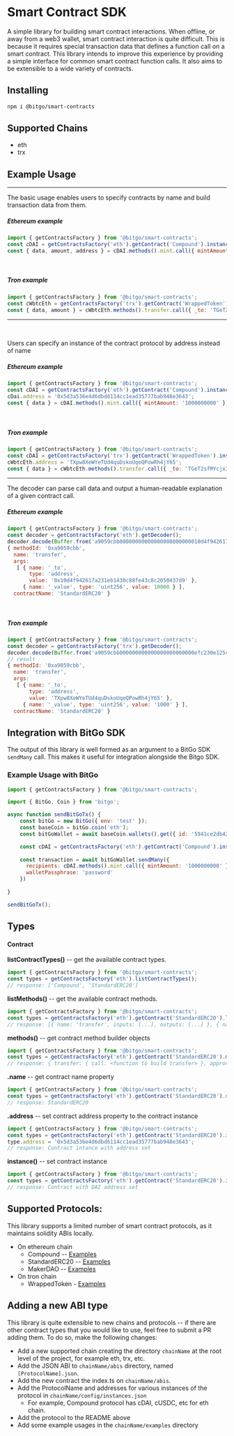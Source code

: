 # Smart Contract SDK

A simple library for building smart contract interactions. When offline, or away from a web3 wallet, smart 
contract interaction is quite difficult. This is because it requires special transaction data that defines 
a function call on a smart contract. This library intends to improve this experience by providing a simple interface
for common smart contract function calls. It also aims to be extensible to a wide variety of contracts.

## Installing

```bash
npm i @bitgo/smart-contracts
```

## Supported Chains

* eth
* trx


## Example Usage

***
The basic usage enables users to specify contracts by name and build transaction data from them.
<br />

##### Ethereum example
```js
import { getContractsFactory } from '@bitgo/smart-contracts';
const cDAI = getContractsFactory('eth').getContract('Compound').instance('cDAI');
const { data, amount, address } = cDAI.methods().mint.call({ mintAmount: '1000000000' });
```

<br />

##### Tron example
```js
import { getContractsFactory } from '@bitgo/smart-contracts';
const cWbtcEth = getContractsFactory('trx').getContract('WrappedToken').instance('WBTC');
const { data, amount } = cWbtcEth.methods().transfer.call({ _to: 'TGeT2sfMYcjx3ra2HhQUvMyBcVhjBc1Lbk', _value: '100' });
```
***
<br />

Users can specify an instance of the contract protocol by address instead of name
##### Ethereum example
```js
import { getContractsFactory } from '@bitgo/smart-contracts';
const cDAI = getContractsFactory('eth').getContract('Compound').instance()
cDai.address = '0x5d3a536e4d6dbd6114cc1ead35777bab948e3643';
const { data } = cDAI.methods().mint.call({ mintAmount: '1000000000' });
```
<br />

##### Tron example
```js
import { getContractsFactory } from '@bitgo/smart-contracts';
const cDAI = getContractsFactory('trx').getContract('WrappedToken').instance()
cWbtcEth.address = 'TXpw8XeWYeTUd4quDskoUqeQPowRh4jY65';
const { data } = cWbtcEth.methods().transfer.call({ _to: 'TGeT2sfMYcjx3ra2HhQUvMyBcVhjBc1Lbk', _value: '100' };
```

***
The decoder can parse call data and output a human-readable explanation of a given contract call.
<br />

##### Ethereum example
```js
import { getContractsFactory } from '@bitgo/smart-contracts';
const decoder = getContractsFactory('eth').getDecoder();
decoder.decode(Buffer.from('a9059cbb00000000000000000000000010d4f942617a231eb1430c88fe43c8c2050437d90000000000000000000000000000000000000000000000000000000000002710', 'hex'));
{ methodId: '0xa9059cbb',
  name: 'transfer',
  args:
   [ { name: '_to',
       type: 'address',
       value: '0x10d4f942617a231eb1430c88fe43c8c2050437d9' },
     { name: '_value', type: 'uint256', value: 10000 } ],
  contractName: 'StandardERC20' }
```
<br />

##### Tron example
```js
import { getContractsFactory } from '@bitgo/smart-contracts';
const decoder = getContractsFactory('trx').getDecoder();
decoder.decode(Buffer.from('a9059cbb000000000000000000000000efc230e125c24de35f6290afcafa28d50b43653600000000000000000000000000000000000000000000000000000000000003e8', 'hex'));
// result
{ methodId: '0xa9059cbb',
  name: 'transfer',
  args:
   [ { name: '_to',
       type: 'address',
       value: 'TXpw8XeWYeTUd4quDskoUqeQPowRh4jY65' },
     { name: '_value', type: 'uint256', value: '1000' } ],
  contractName: 'StandardERC20' }
```


## Integration with BitGo SDK

The output of this library is well formed as an argument to a BitGo SDK `sendMany` call. This makes it useful for 
integration alongside the Bitgo SDK.

### Example Usage with BitGo

```js
import { getContractsFactory } from '@bitgo/smart-contracts';

import { BitGo, Coin } from 'bitgo';

async function sendBitGoTx() {
    const bitGo = new BitGo({ env: 'test' });
    const baseCoin = bitGo.coin('eth');
    const bitGoWallet = await baseCoin.wallets().get({ id: '5941ce2db42fcbc70717e5a898fd1595' });

    const cDAI = getContractsFactory('eth').getContract('Compound').instance('cDAI');
    
    const transaction = await bitGoWallet.sendMany({
      recipients: cDAI.methods().mint.call({ mintAmount: '1000000000' }),
      walletPassphrase: 'password'
    })
      
}

sendBitGoTx();
```

## Types

#### Contract
**listContractTypes()** -- get the available contract types.
```js
import { getContractsFactory } from '@bitgo/smart-contracts';
const types = getContractsFactory('eth').listContractTypes();
// response: ['Compound', 'StandardERC20']
```

**listMethods()** -- get the available contract methods.
```js
import { getContractsFactory } from '@bitgo/smart-contracts';
const types = getContractsFactory('eth').getContract('StandardERC20').listMethods();
// response: [{ name: 'transfer', inputs: [...], outputs: [...] }, { name: 'approve', ... }]
```

**methods()** -- get contract method builder objects
```js
import { getContractsFactory } from '@bitgo/smart-contracts';
const types = getContractsFactory('eth').getContract('StandardERC20').methods();
// response: { transfer: { call: <function to build transfer> }, approve: { call: <function to build approve> } }
```

**.name** -- get contract name property
```js
import { getContractsFactory } from '@bitgo/smart-contracts';
const types = getContractsFactory('eth').getContract('StandardERC20').name;
// response: StandardERC20
```

**.address** -- set contract address property to the contract instance
```js
import { getContractsFactory } from '@bitgo/smart-contracts';
const types = getContractsFactory('eth').getContract('StandardERC20').instance();
type.address = '0x5d3a536e4d6dbd6114cc1ead35777bab948e3643';
// response: Contract intance with address set
```

**instance()** -- set contract instance
```js
import { getContractsFactory } from '@bitgo/smart-contracts';
const types = getContractsFactory('eth').getContract('StandardERC20').instance('DAI');
// response: Contract with DAI address set
```

## Supported Protocols:

This library supports a limited number of smart contract protocols, as it maintains solidity ABIs locally. 

* On ethereum chain
  - Compound -- [Examples](./eth/examples/Compound)
  - StandardERC20 -- [Examples](./eth/examples/StandardERC20)
  - MakerDAO -- [Examples](./eth/examples/MakerDAO)
* On tron chain
  - WrappedToken - [Examples](./trx/examples/WrappedToken)

## Adding a new ABI type
This library is quite extensible to new chains and protocols -- if there are other contract types that you would like to use, 
feel free to submit a PR adding them. To do so, make the following changes:
- Add a new supported chain creating the directory `chainName` at the root level of the project, for example eth, trx, etc. 
- Add the JSON ABI to `chainName/abis` directory, named `[ProtocolName].json`.
- Add the new contract the index.ts on `chainName/abis`.
- Add the ProtocolName and addresses for various instances of the protocol in `chainName/config/instances.json`
    - For example, Compound protocol has cDAI, cUSDC, etc for eth chain.
- Add the protocol to the README above
- Add some example usages in the `chainName/examples` directory
